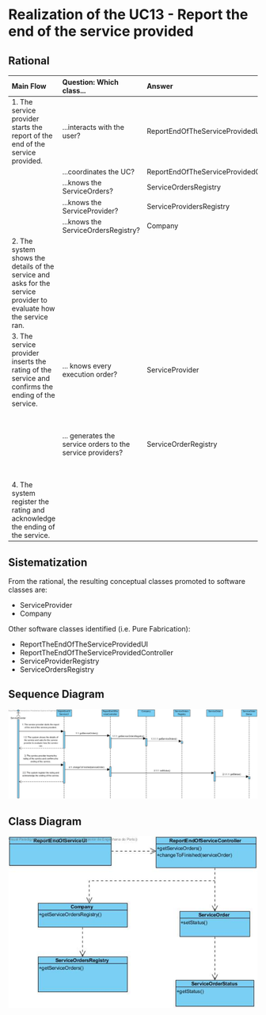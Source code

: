 # Realization of the UC13 - Report the end of the service provided

## Rational

| Main Flow                                            | Question: Which class...                                    | Answer   | Justification                                                                                     |
|:-------------------------------------------------------------------------------------------------------|:------------------------------------------------------------|:-----------------------------------------------|:---------------------------------------------------------------------------------------------------------------------|
| 1. The service provider starts the report of the end of the service provided.  | ...interacts with the user? | ReportEndOfTheServiceProvidedUI | Pure Fabrication |
| | ...coordinates the UC? | ReportEndOfTheServiceProvidedController | Controller|
| | ...knows the ServiceOrders?| ServiceOrdersRegistry| HC + LC |
| | ...knows the ServiceProvider?| ServiceProvidersRegistry| HC + LC |
| | ...knows the ServiceOrdersRegistry?| Company | HC + LC |
| 2. The system shows the details of the service and asks for the service provider to evaluate how the service ran. | | ||
| 3. The service provider inserts the rating of the service and confirms the ending of the service. |... knows every execution order? | ServiceProvider | Information Expert (IE)|
|| ... generates the service orders to the service providers?| ServiceOrderRegistry| IE + LC: knows every service provider and contains every service order.|
| 4. The system register the rating and acknowledge the ending of the service.|||||


## Sistematization

From the rational, the resulting conceptual classes promoted to software classes are:
* ServiceProvider
* Company

Other software classes identified (i.e. Pure Fabrication):
* ReportTheEndOfTheServiceProvidedUI
* ReportTheEndOfTheServiceProvidedController
* ServiceProviderRegistry
* ServiceOrdersRegistry

## Sequence Diagram

![SD_UC13_IT4.jpg](SD_UC13_IT4.jpg)

## Class Diagram

![CD_UC13_IT4.jpg](CD_UC13_IT4.jpg)